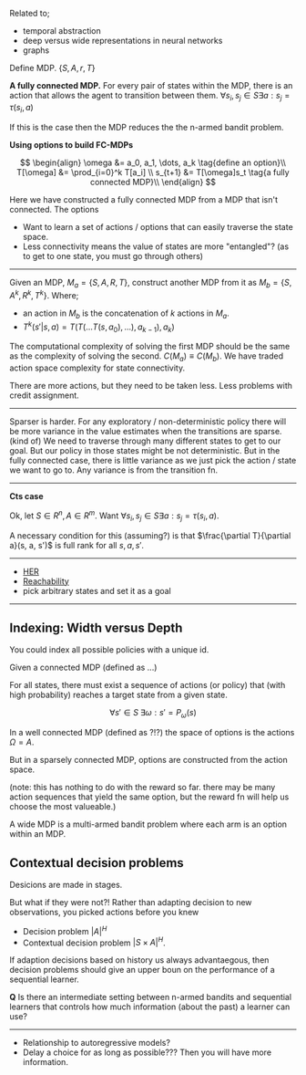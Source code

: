 Related to;

- temporal abstraction
- deep versus wide representations in neural networks
- graphs

Define MDP. $\{S, A, r, T\}$

__A fully connected MDP.__
For every pair of states within the MDP, there is an action that allows the agent to transition between them. $\forall s_i, s_j \in S \exists a: s_j =\tau(s_i, a)$

If this is the case then the MDP reduces the the n-armed bandit problem.


__Using options to build FC-MDPs__

$$
\begin{align}
\omega &= a_0, a_1, \dots, a_k \tag{define an option}\\
T[\omega] &= \prod_{i=0}^k T[a_i] \\
s_{t+1} &= T[\omega]s_t \tag{a fully connected MDP}\\
\end{align}
$$

Here we have constructed a fully connected MDP from a MDP that isn't connected. The options

- Want to learn a set of actions / options that can easily traverse the state space.
- Less connectivity means the value of states are more "entangled"? (as to get to one state, you must go through others)

***

Given an MDP, $M_a = \{S, A, R, T\}$, construct another MDP from it as $M_b = \{S, A^k, R^k, T^k\}$. Where;
- an action in $M_b$ is the concatenation of $k$ actions in $M_a$.
- $T^k(s' | s, a) = T(T(\dots T(s, a_0), \dots), a_{k-1}), a_k)$

The computational complexity of solving the first MDP should be the same as the complexity of solving the second. $C(M_a) \equiv C(M_b)$.
We have traded action space complexity for state connectivity.

There are more actions, but they need to be taken less. Less problems with credit assignment.

***

Sparser is harder.
For any exploratory / non-deterministic policy there will be more variance in the value estimates when the transitions are sparse. (kind of)
We need to traverse through many different states to get to our goal. But our policy in those states might be not deterministic.
But in the fully connected case, there is little variance as we just pick the action / state we want to go to. Any variance is from the transition fn.

***

__Cts case__

Ok, let $S\in R^n, A \in R^m$. Want $\forall s_i, s_j \in S \exists a: s_j =\tau(s_i, a)$.

A necessary condition for this (assuming?) is that $\frac{\partial T}{\partial a}(s, a, s')$ is full rank for all $s, a, s'$.



***

- [HER](https://arxiv.org/abs/1707.01495)
- [Reachability](https://arxiv.org/abs/1707.01495)
- pick arbitrary states and set it as a goal



***




## Indexing: Width versus Depth

You could index all possible policies with a unique id.

Given a connected MDP (defined as ...)

For all states, there must exist a sequence of actions (or policy) that (with high probability) reaches a target state from a given state.

$$
\forall s' \in S \; \exists \omega : s' = P_{\omega}(s)
$$

In a well connected MDP (defined as ?!?) the space of options is the actions $\Omega = A$.

But in a sparsely connected MDP, options are constructed from the action space.

(note: this has nothing to do with the reward so far. there may be many action sequences that yield the same option, but the reward fn will help us choose the most valueable.)


A wide MDP is a multi-armed bandit problem where each arm is an option within an MDP.


## Contextual decision problems

Desicions are made in stages.

But what if they were not?! Rather than adapting decision to new observations, you picked actions before you knew

- Decision problem $|A|^H$
- Contextual decision problem $|S\times A|^H$.

If adaption decisions based on history us always advantaegous, then decision problems should give an upper boun on the performance of a sequential learner.

__Q__ Is there an intermediate setting between n-armed bandits and sequential learners that controls how much information (about the past) a learner can use?



***

- Relationship to autoregressive models?
- Delay a choice for as long as possible??? Then you will have more information.
